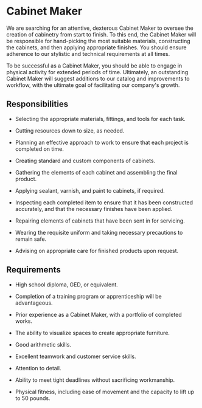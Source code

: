 # Cabinet Maker

We are searching for an attentive, dexterous Cabinet Maker to oversee the creation of cabinetry from start to finish. To this end, the Cabinet Maker will be responsible for hand-picking the most suitable materials, constructing the cabinets, and then applying appropriate finishes. You should ensure adherence to our stylistic and technical requirements at all times.

To be successful as a Cabinet Maker, you should be able to engage in physical activity for extended periods of time. Ultimately, an outstanding Cabinet Maker will suggest additions to our catalog and improvements to workflow, with the ultimate goal of facilitating our company's growth.

## Responsibilities

* Selecting the appropriate materials, fittings, and tools for each task.

* Cutting resources down to size, as needed.

* Planning an effective approach to work to ensure that each project is completed on time.

* Creating standard and custom components of cabinets.

* Gathering the elements of each cabinet and assembling the final product.

* Applying sealant, varnish, and paint to cabinets, if required.

* Inspecting each completed item to ensure that it has been constructed accurately, and that the necessary finishes have been applied.

* Repairing elements of cabinets that have been sent in for servicing.

* Wearing the requisite uniform and taking necessary precautions to remain safe.

* Advising on appropriate care for finished products upon request.

## Requirements

* High school diploma, GED, or equivalent.

* Completion of a training program or apprenticeship will be advantageous.

* Prior experience as a Cabinet Maker, with a portfolio of completed works.

* The ability to visualize spaces to create appropriate furniture.

* Good arithmetic skills.

* Excellent teamwork and customer service skills.

* Attention to detail.

* Ability to meet tight deadlines without sacrificing workmanship.

* Physical fitness, including ease of movement and the capacity to lift up to 50 pounds.

